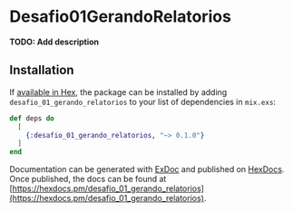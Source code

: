 # Desafio01GerandoRelatorios

**TODO: Add description**

## Installation

If [available in Hex](https://hex.pm/docs/publish), the package can be installed
by adding `desafio_01_gerando_relatorios` to your list of dependencies in `mix.exs`:

```elixir
def deps do
  [
    {:desafio_01_gerando_relatorios, "~> 0.1.0"}
  ]
end
```

Documentation can be generated with [ExDoc](https://github.com/elixir-lang/ex_doc)
and published on [HexDocs](https://hexdocs.pm). Once published, the docs can
be found at [https://hexdocs.pm/desafio_01_gerando_relatorios](https://hexdocs.pm/desafio_01_gerando_relatorios).

